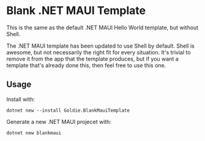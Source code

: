 # Blank .NET MAUI Template

This is the same as the default .NET MAUI Hello World template, but without Shell.
    
The .NET MAUI template has been updated to use Shell by default. Shell is awesome, but not necessarily the right fit for every situation. It's trivial to remove it from the app that the template produces, but if you want a template that's already done this, then feel free to use this one.

## Usage

Install with:

`dotnet new --install Goldie.BlankMauiTemplate`

Generate a new .NET MAUI projecet with:

`dotnet new blankmaui`
